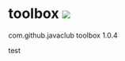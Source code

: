 # toolbox [![](https://travis-ci.org/jadmin/toolbox.svg?branch=master)](https://travis-ci.org/jadmin/toolbox)

<dependency>
	<groupId>com.github.javaclub</groupId>
	<artifactId>toolbox</artifactId>
	<version>1.0.4</version>
</dependency>

test
